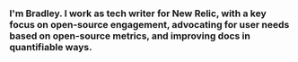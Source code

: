 ### I'm Bradley. I work as tech writer for New Relic, with a key focus on open-source engagement, advocating for user needs based on open-source metrics, and improving docs in quantifiable ways.
